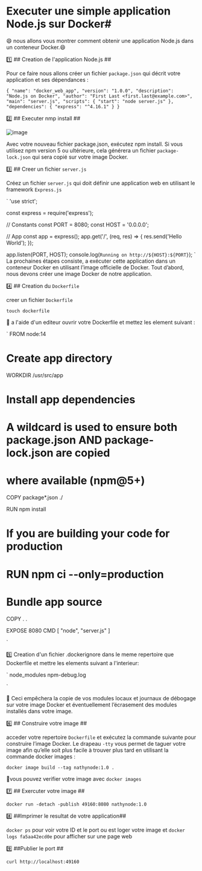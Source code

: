 # Executer une simple application Node.js sur Docker#

:smile: nous allons vous montrer comment obtenir une application Node.js dans un conteneur Docker.:smile:

:one: ## Creation de l'application Node.js ##

Pour ce faire nous allons créer un fichier `package.json` qui décrit votre application et ses dépendances :

`
{
  "name": "docker_web_app",
  "version": "1.0.0",
  "description": "Node.js on Docker",
  "author": "First Last <first.last@example.com>",
  "main": "server.js",
  "scripts": {
    "start": "node server.js"
  },
  "dependencies": {
    "express": "^4.16.1"
  }
}
`

:two: ## Executer nmp install ##

![image](images/deroulement.png)

Avec votre nouveau fichier package.json, exécutez npm install. Si vous utilisez npm version 5 ou ultérieure, 
cela générera un fichier `package-lock.json` qui sera copié sur votre image Docker.

:three: ## Creer un fichier `server.js`

Créez un fichier `server.js` qui doit définir une application web en utilisant le framework `Express.js`

`
'use strict';

const express = require('express');

// Constants
const PORT = 8080;
const HOST = '0.0.0.0';

// App
const app = express();
app.get('/', (req, res) => {
  res.send('Hello World');
});

app.listen(PORT, HOST);
console.log(`Running on http://${HOST}:${PORT}`);
`
La prochaines étapes consiste, a exécuter cette application dans un conteneur Docker en utilisant 
l’image officielle de Docker. Tout d’abord, nous devons créer une image Docker de notre application.

:four: ## Creation du `Dockerfile`

creer un fichier `Dockerfile`

`touch dockerfile`

:apple: a l'aide d'un editeur ouvrir votre Dockerfile et mettez les element suivant :

`
FROM node:14

# Create app directory
WORKDIR /usr/src/app

# Install app dependencies
# A wildcard is used to ensure both package.json AND package-lock.json are copied
# where available (npm@5+)
COPY package*.json ./

RUN npm install
# If you are building your code for production
# RUN npm ci --only=production

# Bundle app source
COPY . .

EXPOSE 8080
CMD [ "node", "server.js" ]

`

:five: Creation d'un fichier .dockerignore  dans le meme repertoire que Dockerfile et mettre les elements suivant a l'interieur:

`
node_modules
npm-debug.log

`

:apple: Ceci empêchera la copie de vos modules locaux et journaux de débogage sur votre image Docker et éventuellement
l’écrasement des modules installés dans votre image.

:six: ## Construire votre image ##

acceder votre repertoire `Dockerfile` et exécutez la commande suivante pour construire l’image Docker. 
Le drapeau `-tty` vous permet de taguer votre image afin qu’elle soit plus facile à trouver plus tard en utilisant la commande docker images :

`docker image build --tag nathynode:1.0 .`


:shark:vous pouvez verifier votre image avec `docker images`

:seven: ## Exercuter votre image ##

`docker run -detach -publish 49160:8080 nathynode:1.0`

:eight: ##Imprimer le resultat de votre application##

`docker ps` pour voir votre ID et le port ou est loger votre image et `docker logs fa5aa42ecd0e` pour afficher sur une page web

:nine: ##Publier le port ##

`curl http://localhost:49160`





